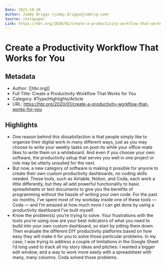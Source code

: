 ```yaml
---
Date: 2021-10-26
Author: Jimmy Briggs <jimmy.briggs@jimbrig.com>
Source: instapaper
Link: https://hbr.org/2020/01/create-a-productivity-workflow-that-works-for-you
---
```

# Create a Productivity Workflow That Works for You

## Metadata
- Author: [[hbr.org]]
- Full Title: Create a Productivity Workflow That Works for You
- Category: #Type/Highlights/Article
- URL: https://hbr.org/2020/01/create-a-productivity-workflow-that-works-for-you

## Highlights
- One reason behind this dissatisfaction is that people simply like to organize their digital work in many different ways, just as you may choose to write your weekly tasks on post-its while your office-mate likes to write them on a whiteboard. And even if you choose your own software, the productivity setup that serves you well in one project or role may be utterly unsuited for the next.
- But now, a new category of software is making it possible for anyone to create their own custom productivity dashboards, no coding skills needed. These tools, such as Airtable, Notion, and Coda, each work a little differently, but they all add powerful functionality to basic spreadsheets or text documents to give you the benefits of programming without the hassle of writing your own code. For the past six months, I’ve spent most of my workday inside one of these tools — Coda — and I’m amazed at how much more I can get done by using a productivity dashboard I’ve built myself.
- Know the problem(s) you’re trying to solve.
  Your frustrations with the tools you’re using now are your best indicators of what you need to build into your own custom dashboard, so start by jotting them down. Then evaluate the different DIY productivity platforms based on how easy they will make it for you to solve those particular problems. In my case, I was trying to address a couple of limitations in the Google Sheet I’d long used to track all my story ideas and pitches: I wanted a bigger edit window, and a way to work more easily with a spreadsheet with many, many columns. Coda solved those problems.
